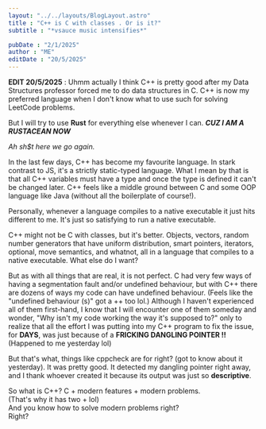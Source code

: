 ```yaml
---
layout: "../../layouts/BlogLayout.astro"
title : "C++ is C with classes . Or is it?"
subtitle : "*vsauce music intensifies*"

pubDate : "2/1/2025"
author : "ME"
editDate : "20/5/2025"
---
```

**EDIT 20/5/2025** : Uhmm actually I think C++ is pretty good after my Data Structures professor forced me to do data structures in C. C++ is now my preferred language when I don't know what to use such for solving LeetCode problems.

But I will try to use **Rust** for everything else whenever I can. ***CUZ I AM A RUSTACEAN NOW***


_Ah sh$t here we go again._

In the last few days, C++ has become my favourite language.
In stark contrast to JS, it's a strictly static-typed language.
What I mean by that is that all
C++  variables must have a type and once the type is defined it can't be changed later.
C++ feels like a middle ground between C and some
OOP language like Java (without all the boilerplate of course!).

Personally, whenever a language compiles to a native executable it just hits different
to me. It's just so satisfying to run a native executable.

C++ might not be C with classes, but it's better. Objects, vectors, random number generators
that have uniform distribution, smart pointers, iterators, optional, move semantics, and whatnot, all in
a language that compiles to a native executable. What else do I want?

But as with all things that are real, it is not perfect. C had very few ways of
having a segmentation fault and/or undefined behaviour, but with C++ there are
dozens of ways my code can have undefined behaviour. (Feels like the "undefined behaviour (s)"
got a ++ too lol.) Although I haven't experienced all of them first-hand, I know that I will encounter one of
them someday and wonder, "Why isn't my code working the way it's supposed to?" only to realize that all the effort
I was putting into my C++ program to fix the issue, for **DAYS**, was just because of a **FRICKING DANGLING POINTER !!**
<br>(Happened to me yesterday lol)


But that's what, things like cppcheck are for right? (got to know about it yesterday). It was pretty good.
It detected my dangling pointer right away, and I thank whoever created it because its output was just so **descriptive**.

So what is C++? C + modern features + modern problems.
<br> (That's why it has two + lol)
<br>And you know how to solve modern problems right?
<br> Right?